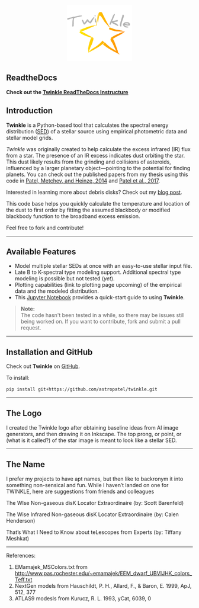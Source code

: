 
<div align="center">
<img src="./docs/source/_static/Logo/twinkle_logo_light.png" alt="Twinkle Logo" width="35%">
</div>

## ReadtheDocs

**Check out the [Twinkle ReadTheDocs Instructure](https://twinkle.readthedocs.io/en/latest/)**

## Introduction

**Twinkle** is a Python-based tool that calculates the spectral energy distribution ([SED](https://coolwiki.ipac.caltech.edu/index.php/SED_plots_introduction)) of a stellar source using empirical photometric data and stellar model grids.

*Twinkle* was originally created to help calculate the excess infrared (IR) flux from a star. The presence of an IR excess indicates dust orbiting the star. This dust likely results from the grinding and collisions of asteroids, influenced by a larger planetary object—pointing to the potential for finding planets. You can check out the published papers from my thesis using this code in [Patel, Metchev, and Heinze, 2014](https://iopscience.iop.org/article/10.1088/0067-0049/212/1/10) and [Patel et al., 2017](https://iopscience.iop.org/article/10.3847/1538-3881/153/2/54).

Interested in learning more about debris disks? Check out my [blog post](http://cosmicdiary.org/geminiplanetimager/2015/03/04/debris-disks-searching-for-dust-to-find-planets/).

This code base helps you quickly calculate the temperature and location of the dust to first order by fitting the assumed blackbody or modified blackbody function to the broadband excess emission.

Feel free to fork and contribute!

---

## Available Features

- Model multiple stellar SEDs at once with an easy-to-use stellar input file.
- Late B to K-spectral type modeling support. Additional spectral type modeling is possible but not tested (*yet*).
- Plotting capabilities (link to plotting page upcoming) of the empirical data and the modeled distribution.
- This [Jupyter Notebook](https://github.com/astropatel/twinkle/blob/master/Twinkle_Tutorial.ipynb) provides a quick-start guide to using **Twinkle**.

> **Note:**  
> The code hasn't been tested in a while, so there may be issues still being worked on. If you want to contribute, fork and submit a pull request.

---

## Installation and GitHub

Check out **Twinkle** on [GitHub](https://github.com/astropatel/twinkle).

To install:

```bash
pip install git+https://github.com/astropatel/twinkle.git
```

--- 

## The Logo
I created the Twinkle logo after obtaining baseline ideas from AI image generators, and then drawing it on Inkscape. The top prong, or point, or (what is it called?) of the star image is meant to look like a stellar SED.

---

## The Name
I prefer my projects to have apt names, but then like to backronym it into something non-sensical and fun. While I haven’t landed on one for TWINKLE, here are suggestions from friends and colleagues

The WIse Non-gaseous disK Locator Extraordinaire (by: Scott Barenfeld)

The Wise Infrared Non-gaseous disK Locator Extraordinaire (by: Calen Henderson)

That’s What I Need to Know about teLescopes from Experts (by: Tiffany Meshkat)

---
References:

1. EMamajek_MSColors.txt from http://www.pas.rochester.edu/~emamajek/EEM_dwarf_UBVIJHK_colors_Teff.txt
2. NextGen models from Hauschildt, P. H., Allard, F., & Baron, E. 1999, ApJ, 512, 377
3. ATLAS9 modesls from Kurucz, R. L. 1993, yCat, 6039, 0

